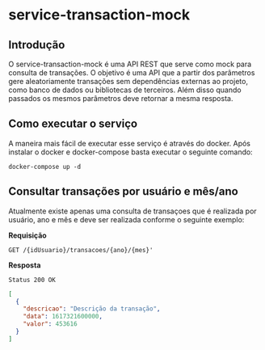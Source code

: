 # service-transaction-mock

## Introdução

O service-transaction-mock é uma API REST que serve como mock para consulta de transações. O objetivo é uma API que a partir dos parâmetros gere aleatoriamente transações sem dependências externas ao projeto, como banco de dados ou bibliotecas de terceiros. Além disso quando passados os mesmos parâmetros deve retornar a mesma resposta.

## Como executar o serviço

A maneira mais fácil de executar esse serviço é através do docker. Após instalar o docker e docker-compose basta executar o seguinte comando:

   	docker-compose up -d

## Consultar transações por usuário e mês/ano

Atualmente existe apenas uma consulta de transaçoes que é realizada por usuário, ano e mês e deve ser realizada conforme o seguinte exemplo: 

**Requisição**
```shell
GET /{idUsuario}/transacoes/{ano}/{mes}'
```

**Resposta**
```shell
Status 200 OK
```
```json
[
  {
    "descricao": "Descrição da transação",
    "data": 1617321600000,
    "valor": 453616
  }
]
```